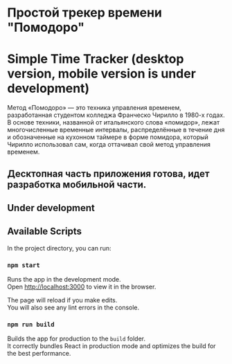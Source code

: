 # Простой трекер времени "Помодоро"
# Simple Time Tracker (desktop version, mobile version is under development)

Метод «Помодоро» — это техника управления временем, разработанная студентом
колледжа Франческо Чирилло в 1980-х годах. В основе техники, названной от
итальянского слова «помидор», лежат многочисленные временные интервалы,
распределённые в течение дня и обозначенные на кухонном таймере в форме помидора,
который Чирилло использовал сам, когда оттачивал свой метод управления временем.

## Десктопная часть приложения готова, идет разработка мобильной части.
## Under development
## Available Scripts

In the project directory, you can run:

### `npm start`

Runs the app in the development mode.\
Open [http://localhost:3000](http://localhost:3000) to view it in the browser.

The page will reload if you make edits.\
You will also see any lint errors in the console.


### `npm run build`

Builds the app for production to the `build` folder.\
It correctly bundles React in production mode and optimizes the build for the best performance.

